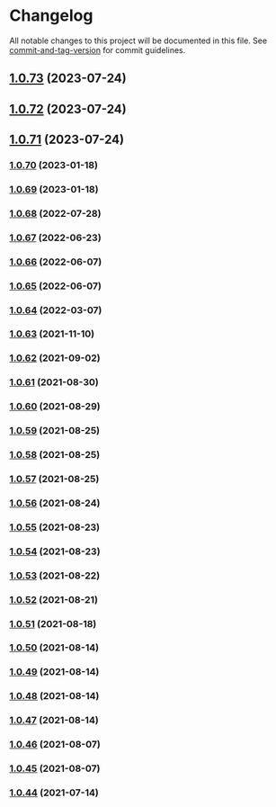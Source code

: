 # Changelog

All notable changes to this project will be documented in this file. See [commit-and-tag-version](https://github.com/absolute-version/commit-and-tag-version) for commit guidelines.

## [1.0.73](https://github.com/teamosis/core-docs/compare/v1.0.72...v1.0.73) (2023-07-24)

## [1.0.72](https://github.com/teamosis/core-docs/compare/v1.0.71...v1.0.72) (2023-07-24)

## [1.0.71](https://github.com/teamosis/core-docs/compare/v1.0.70...v1.0.71) (2023-07-24)

### [1.0.70](https://github.com/teamosis/core-docs/compare/v1.0.69...v1.0.70) (2023-01-18)

### [1.0.69](https://github.com/teamosis/core-docs/compare/v1.0.68...v1.0.69) (2023-01-18)

### [1.0.68](https://github.com/teamosis/core-docs/compare/v1.0.67...v1.0.68) (2022-07-28)

### [1.0.67](https://github.com/teamosis/core-docs/compare/v1.0.66...v1.0.67) (2022-06-23)

### [1.0.66](https://github.com/teamosis/core-docs/compare/v1.0.65...v1.0.66) (2022-06-07)

### [1.0.65](https://github.com/teamosis/core-docs/compare/v1.0.64...v1.0.65) (2022-06-07)

### [1.0.64](https://github.com/teamosis/core-docs/compare/v1.0.63...v1.0.64) (2022-03-07)

### [1.0.63](https://github.com/teamosis/core-docs/compare/v1.0.62...v1.0.63) (2021-11-10)

### [1.0.62](https://github.com/teamosis/core-docs/compare/v1.0.61...v1.0.62) (2021-09-02)

### [1.0.61](https://github.com/teamosis/core-docs/compare/v1.0.60...v1.0.61) (2021-08-30)

### [1.0.60](https://github.com/teamosis/core-docs/compare/v1.0.59...v1.0.60) (2021-08-29)

### [1.0.59](https://github.com/teamosis/core-docs/compare/v1.0.58...v1.0.59) (2021-08-25)

### [1.0.58](https://github.com/teamosis/core-docs/compare/v1.0.57...v1.0.58) (2021-08-25)

### [1.0.57](https://github.com/teamosis/core-docs/compare/v1.0.56...v1.0.57) (2021-08-25)

### [1.0.56](https://github.com/teamosis/core-docs/compare/v1.0.55...v1.0.56) (2021-08-24)

### [1.0.55](https://github.com/teamosis/core-docs/compare/v1.0.54...v1.0.55) (2021-08-23)

### [1.0.54](https://github.com/teamosis/core-docs/compare/v1.0.53...v1.0.54) (2021-08-23)

### [1.0.53](https://github.com/teamosis/core-docs/compare/v1.0.52...v1.0.53) (2021-08-22)

### [1.0.52](https://github.com/teamosis/core-docs/compare/v1.0.51...v1.0.52) (2021-08-21)

### [1.0.51](https://github.com/teamosis/core-docs/compare/v1.0.50...v1.0.51) (2021-08-18)

### [1.0.50](https://github.com/teamosis/core-docs/compare/v1.0.49...v1.0.50) (2021-08-14)

### [1.0.49](https://github.com/teamosis/core-docs/compare/v1.0.48...v1.0.49) (2021-08-14)

### [1.0.48](https://github.com/teamosis/core-docs/compare/v1.0.47...v1.0.48) (2021-08-14)

### [1.0.47](https://github.com/teamosis/core-docs/compare/v1.0.46...v1.0.47) (2021-08-14)

### [1.0.46](https://github.com/teamosis/core-docs/compare/v1.0.45...v1.0.46) (2021-08-07)

### [1.0.45](https://github.com/teamosis/core-docs/compare/v1.0.44...v1.0.45) (2021-08-07)

### [1.0.44](https://github.com/teamosis/core-docs/compare/v1.0.43...v1.0.44) (2021-07-14)
